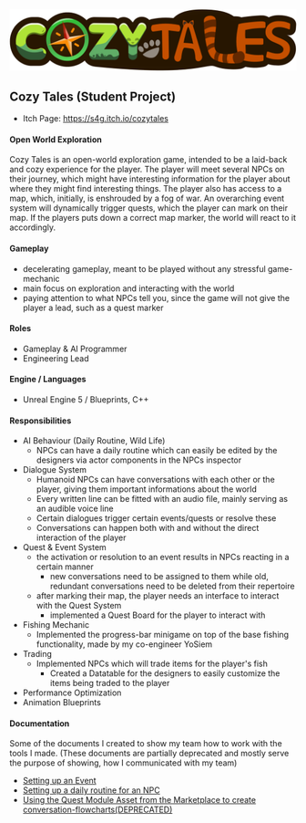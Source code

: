 [![Cozy Tales Logo](img/Logo.png)](https://s4g.itch.io/cozytales)

## Cozy Tales (Student Project)
- Itch Page: https://s4g.itch.io/cozytales

#### Open World Exploration

Cozy Tales is an open-world exploration game, intended to be a laid-back
and cozy experience for the player. The player will meet several NPCs on
their journey, which might have interesting information for the player
about where they might find interesting things. The player also has access
to a map, which, initially, is enshrouded by a fog of war. An overarching
event system will dynamically trigger quests, which the player can mark on
their map. If the players puts down a correct map marker, the world will
react to it accordingly.

#### Gameplay
- decelerating gameplay, meant to be played without any stressful game-mechanic
- main focus on exploration and interacting with the world
- paying attention to what NPCs tell you, since the game will not give the player a lead, such as a quest marker

#### Roles
- Gameplay & AI Programmer
- Engineering Lead

#### Engine / Languages
- Unreal Engine 5 / Blueprints, C++

#### Responsibilities
- AI Behaviour (Daily Routine, Wild Life)
  - NPCs can have a daily routine which can easily be edited by the designers via actor components in the NPCs inspector
- Dialogue System
  - Humanoid NPCs can have conversations with each other or the player, giving them important informations about the world
  - Every written line can be fitted with an audio file, mainly serving as an audible voice line
  - Certain dialogues trigger certain events/quests or resolve these
  - Conversations can happen both with and without the direct interaction of the player
- Quest & Event System
  - the activation or resolution to an event results in NPCs reacting in a certain manner
    - new conversations need to be assigned to them while old, redundant conversations need to be deleted from their repertoire
  - after marking their map, the player needs an interface to interact with the Quest System
    - implemented a Quest Board for the player to interact with
- Fishing Mechanic
  - Implemented the progress-bar minigame on top of the base fishing functionality, made by my co-engineer YoSiem
- Trading
  - Implemented NPCs which will trade items for the player's fish
    - Created a Datatable for the designers to easily customize the items being traded to the player
- Performance Optimization
- Animation Blueprints

#### Documentation

Some of the documents I created to show my team how to work with the tools I made.
(These documents are partially deprecated and mostly serve the purpose of showing, how I communicated with my team)

- [Setting up an Event](.Docs/EventSetupFullGuide.pdf)
- [Setting up a daily routine for an NPC](.Docs/DailyRoutineGuide.pdf)
- [Using the Quest Module Asset from the Marketplace to create conversation-flowcharts(DEPRECATED)](.Docs/QuestModuleGuide.pdf)
